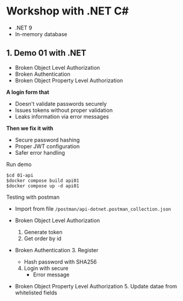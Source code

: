# Workshop with .NET C#
* .NET 9
* In-memory database


## 1. Demo 01 with .NET
* Broken Object Level Authorization
* Broken Authentication
* Broken Object Property Level Authorization

**A login form that**
* Doesn't validate passwords securely
* Issues tokens without proper validation
* Leaks information via error messages

**Then we fix it with**
* Secure password hashing
* Proper JWT configuration
* Safer error handling

Run demo
```
$cd 01-api
$docker compose build api01
$docker compose up -d api01
```

Testing with postman
* Import from file `/postman/api-dotnet.postman_collection.json`

* Broken Object Level Authorization
  1. Generate token
  2. Get order by id
* Broken Authentication
  3. Register
     * Hash password with SHA256
  4. Login with secure
     * Error message 
* Broken Object Property Level Authorization
  5. Update datae from whitelisted fields
